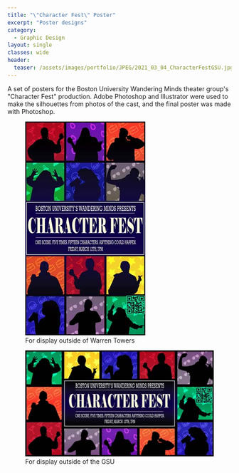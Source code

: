 ```yaml
---
title: "\"Character Fest\" Poster"
excerpt: "Poster designs"
category:
  - Graphic Design
layout: single
classes: wide
header:
  teaser: /assets/images/portfolio/JPEG/2021_03_04_CharacterFestGSU.jpg
---
```


A set of posters for the Boston University Wandering Minds theater group's "Character Fest" production. Adobe Photoshop and Illustrator were used to make the silhouettes from photos of the cast, and the final poster was made with Photoshop.

<figure class="align-center">
	<a href="/assets/images/portfolio/JPEG/2021_03_04_CharacterFestWarren.jpg"><img src="/assets/images/portfolio/JPEG/2021_03_04_CharacterFestWarren.jpg"></a>
  <figcaption>For display outside of Warren Towers</figcaption>
</figure>

<figure class="align-center">
	<a href="/assets/images/portfolio/JPEG/2021_03_04_CharacterFestGSU.jpg"><img src="/assets/images/portfolio/JPEG/2021_03_04_CharacterFestGSU.jpg"></a>
  <figcaption>For display outside of the GSU</figcaption>
</figure>
